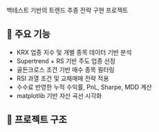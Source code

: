 


백테스트 기반의 트렌드 추종 전략 구현 프로젝트

## 📌 주요 기능
- KRX 업종 지수 및 개별 종목 데이터 기반 분석
- Supertrend + RS 기반 주도 업종 선정
- 골든크로스 조건 기반 매수 종목 필터링
- RSI 과열 조건 및 교체매매 전략 적용
- 수수료 반영한 누적 수익률, PnL, Sharpe, MDD 계산
- matplotlib 기반 자산 곡선 시각화

## 📁 프로젝트 구조
